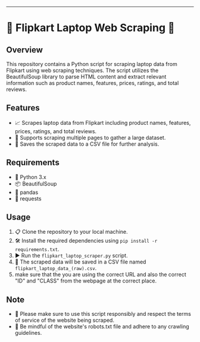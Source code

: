 ---

# 🚀 Flipkart Laptop Web Scraping 🛒

## Overview
This repository contains a Python script for scraping laptop data from Flipkart using web scraping techniques. The script utilizes the BeautifulSoup library to parse HTML content and extract relevant information such as product names, features, prices, ratings, and total reviews.

## Features
- 📈 Scrapes laptop data from Flipkart including product names, features, prices, ratings, and total reviews.
- 🔄 Supports scraping multiple pages to gather a large dataset.
- 💾 Saves the scraped data to a CSV file for further analysis.

## Requirements
- 🐍 Python 3.x
- 📦 BeautifulSoup
- 🐼 pandas
- 📡 requests

## Usage
1. 📋 Clone the repository to your local machine.
2. 🛠️ Install the required dependencies using `pip install -r requirements.txt`.
3. ▶️ Run the `flipkart_laptop_scraper.py` script.
4. 📄 The scraped data will be saved in a CSV file named `flipkart_laptop_data_(raw).csv`.
5. make sure that the you are using the correct URL and also the correct "ID" and "CLASS" from the webpage at the correct place.


## Note
- 🤖 Please make sure to use this script responsibly and respect the terms of service of the website being scraped.
- 📝 Be mindful of the website's robots.txt file and adhere to any crawling guidelines.
